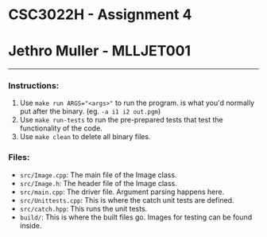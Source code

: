 # CSC3022H - Assignment 4  
# Jethro Muller - MLLJET001

----------

### Instructions:

1. Use `make run ARGS="<args>"` to run the program. <args> is what you'd
normally put after the binary. (eg. `-a i1 i2 out.pgm`)
2. Use `make run-tests` to run the pre-prepared tests that test the
functionality of the code.
3. Use `make clean` to delete all binary files.

### Files:

* `src/Image.cpp`: The main file of the Image class.
* `src/Image.h`: The header file of the Image class.
* `src/main.cpp`: The driver file. Argument parsing happens here.
* `src/Unittests.cpp`: This is where the catch unit tests are defined.
* `src/catch.hpp`: This runs the unit tests.
* `build/`: This is where the built files go. Images for testing can
be found inside.
